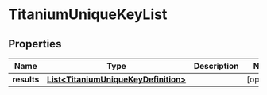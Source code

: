 

# TitaniumUniqueKeyList


## Properties

| Name | Type | Description | Notes |
|------------ | ------------- | ------------- | -------------|
|**results** | [**List&lt;TitaniumUniqueKeyDefinition&gt;**](TitaniumUniqueKeyDefinition.md) |  |  [optional] |



